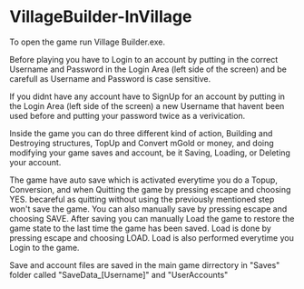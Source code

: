 # VillageBuilder-InVillage
To open the game run Village Builder.exe.

Before playing you have to Login to an account by putting in the correct Username and Password in the Login Area (left side of the screen) and be carefull as Username and Password is case sensitive.

If you didnt have any account have to SignUp for an account by putting in the Login Area (left side of the screen) a new Username that havent been used before and putting your password twice as a verivication.

Inside the game you can do three different kind of action, Building and Destroying structures, TopUp and Convert mGold or money, and doing modifying your game saves and account, be it Saving, Loading, or Deleting your account.

The game have auto save which is activated everytime you do a Topup, Conversion, and when Quitting the game by pressing escape and choosing YES. becareful as quitting without using the previously mentioned step won't save the game. You can also manually save by pressing escape and choosing SAVE. After saving you can manually Load the game to restore the game state to the last time the game has been saved. Load is done by pressing escape and choosing LOAD. Load is also performed everytime you Login to the game.

Save and account files are saved in the main game dirrectory in "Saves" folder called "SaveData_[Username]" and "UserAccounts"
